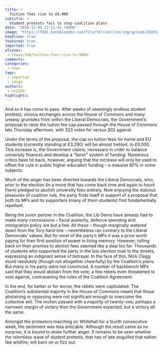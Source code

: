 ```yaml
---
title: >
  Tuition fees rise to £9,000
subtitle: >
  Student protests fail to stop coalition plans
date: "2010-12-09 22:11:43 +0000"
image: "https://f001.backblazeb2.com/file/felixonline/img/upload/201012092207-dr910-wrffrfaq.jpg"
headline: true
featured: true
imported: true
aliases:
 - /news/546/tuition-fees-rise-to-9000-
comments:
categories:
 - news
tags:
 - imported
 - image
authors:
 - nn1209
highlights:
---
```


And so it has come to pass. After weeks of seemingly endless student protests, vicious exchanges across the House of Commons and many uneasy grumbles from within the Liberal Democrats, the Government’s proposal to raise the tuition fee cap passed through the House of Commons late Thursday afternoon, with 323 votes for versus 302 against

Under the terms of the proposal, the cap on tuition fees for home and EU students (currently standing at £3,290) will be almost trebled, to £9,000. This increase is, the Government claims, necessary in order to balance university finances and develop a “fairer” system of funding. Numerous critics have hit back, however, arguing that the increase will only be used to offset the cuts in public higher education funding – a massive 80% in some subjects.

Much of the anger has been directed towards the Liberal Democrats, who, prior to the election (in a move that has come back time and again to haunt them) pledged to abolish university fees entirely. Now enjoying the dubious pleasures of coalition rule, the party finds itself in support of a proposal that both its MPs and its supporters (many of them students) find fundamentally repellent.

Being the junior partner in the Coalition, the Lib Dems have already had to make many concessions – fiscal austerity, defence spending and immigration policy are but a few. All these – though marginally watered down from the Tory hard-line – nevertheless ran contrary to the Liberal Democrats’ values. But for most of the party’s MPs it was a price worth paying for their first position of power in living memory. However, rolling back on their promise to abolish fees seemed like a step too far. Thousands of students who supported the party in the last election took to the streets, expressing an indignant sense of betrayal. In the face of this, Nick Clegg stood resolutely (though not altogether cheerfully) by the Coalition’s plans. But many in his party were not convinced. A number of backbench MPs said that they would abstain from the vote; a few rebels even threatened to vote against, contravening the rules of the Coalition Agreement.

In the end, for better or for worse, the rebels were capitulated. The Coalition’s substantial majority in the House of Commons meant that those abstaining or opposing were not significant enough to overcome the collective will. The motion passed with a majority of twenty-one; perhaps a narrower margin of victory then the Government expected, but a victory all the same.

Amongst the protestors marching on Whitehall for a fourth consecutive week, the sentiment was less amicable. Although the result came as no surprise, it is bound to stoke further anger. It remains to be seen whether the relentless wave of student protests, that has of late engulfed that nation like wildfire, will burn on or fizz out.
